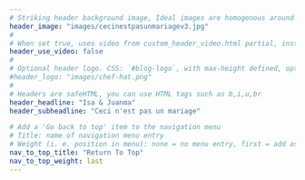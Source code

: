 ```yaml
---
# Striking header background image, Ideal images are homogenous around the centre and contrasting to the text. Non-ideal images can use `title_guard`
header_image: "images/cecinestpasunmariagev3.jpg"
#
# When set true, uses video from custom_header_video.html partial, instead of header_image
header_use_video: false
#
# Optional header logo. CSS: `#blog-logo`, with max-height defined, optimize to prevent scaling
#header_logo: "images/chef-hat.png"
#
# Headers are safeHTML, you can use HTML tags such as b,i,u,br
header_headline: "Isa & Juanma"
header_subheadline: "Ceci n'est pas un mariage"

# Add a 'Go back to top' item to the navigation menu
# Title: name of navigation menu entry
# Weight (i. e. position in menu): none = no menu entry, first = add as first entry, last = ad as last entry
nav_to_top_title: "Return To Top"
nav_to_top_weight: last
---
```

